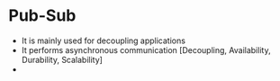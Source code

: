 # Pub-Sub

- It is mainly used for decoupling applications
- It performs asynchronous communication [Decoupling, Availability, Durability, Scalability]
- 
